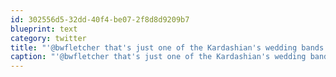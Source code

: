 ```yaml
---
id: 302556d5-32dd-40f4-be07-2f8d8d9209b7
blueprint: text
category: twitter
title: "'@bwfletcher that's just one of the Kardashian's wedding bands."
caption: "'@bwfletcher that's just one of the Kardashian's wedding bands."
---
```

